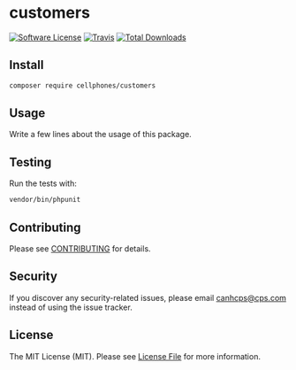 # customers

[![Software License](https://img.shields.io/badge/license-MIT-brightgreen.svg?style=flat-square)](LICENSE.md)
[![Travis](https://img.shields.io/travis/cellphones/customers.svg?style=flat-square)]()
[![Total Downloads](https://img.shields.io/packagist/dt/cellphones/customers.svg?style=flat-square)](https://packagist.org/packages/cellphones/customers)


## Install

```bash
composer require cellphones/customers
```


## Usage

Write a few lines about the usage of this package.


## Testing

Run the tests with:

```bash
vendor/bin/phpunit
```


## Contributing

Please see [CONTRIBUTING](CONTRIBUTING.md) for details.


## Security

If you discover any security-related issues, please email canhcps@cps.com instead of using the issue tracker.


## License

The MIT License (MIT). Please see [License File](/LICENSE.md) for more information.